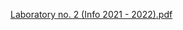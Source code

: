 [Laboratory no. 2 (Info 2021 - 2022).pdf](https://github.com/Varothex/IntroductionToRobotics/files/7512853/Laboratory.no.2.Info.2021.-.2022.pdf)
